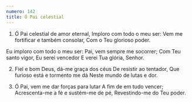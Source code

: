 ```yaml
---
numero: 142
title: Ó Pai celestial
---
```

1. Ó Pai celestial de amor eternal,
Imploro com todo o meu ser:
Vem me fortificar e também consolar,
Com o Teu glorioso poder.

Eu imploro com todo o meu ser:
Pai, vem sempre me socorrer;
Com Teu santo vigor,
Eu serei vencedor
E verei Tua glória, Senhor.

2. Fiel e bom Deus, dá-me graça dos céus
De resistir ao tentador,
Que furioso está e tormento me dá
Neste mundo de lutas e dor.

3. Ó Pai, vem me dar forças para lutar
A fim de em tudo vencer;
Acrescenta-me a fé e sustém-me de pé,
Revestindo-me do Teu poder.
